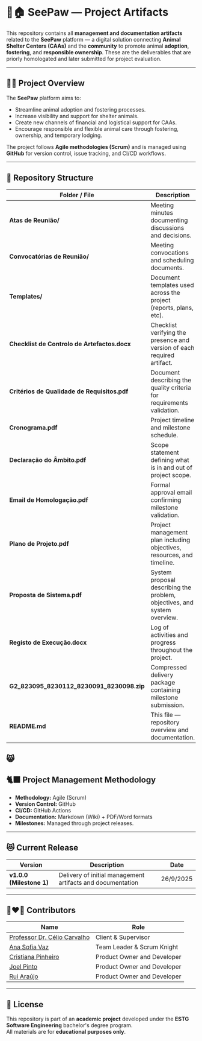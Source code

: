 # 🐾🏠 SeePaw — Project Artifacts

This repository contains all **management and documentation artifacts** related to the **SeePaw** platform — a digital solution connecting **Animal Shelter Centers (CAAs)** and the **community** to promote animal **adoption**, **fostering**, and **responsible ownership**. These are the deliverables that are priorly homologated and later submitted for project evaluation.

---

## 🐕‍🦺 Project Overview

The **SeePaw** platform aims to:
- Streamline animal adoption and fostering processes.
- Increase visibility and support for shelter animals.
- Create new channels of financial and logistical support for CAAs.
- Encourage responsible and flexible animal care through fostering, ownership, and temporary lodging.

The project follows **Agile methodologies (Scrum)** and is managed using **GitHub** for version control, issue tracking, and CI/CD workflows.

---

## 📁 Repository Structure

| Folder / File | Description |
|---------------|-------------|
| **Atas de Reunião/** | Meeting minutes documenting discussions and decisions. |
| **Convocatórias de Reunião/** | Meeting convocations and scheduling documents. |
| **Templates/** | Document templates used across the project (reports, plans, etc). |
| **Checklist de Controlo de Artefactos.docx** | Checklist verifying the presence and version of each required artifact. |
| **Critérios de Qualidade de Requisitos.pdf** | Document describing the quality criteria for requirements validation. |
| **Cronograma.pdf** | Project timeline and milestone schedule. |
| **Declaração do Âmbito.pdf** | Scope statement defining what is in and out of project scope. |
| **Email de Homologação.pdf** | Formal approval email confirming milestone validation. |
| **Plano de Projeto.pdf** | Project management plan including objectives, resources, and timeline. |
| **Proposta de Sistema.pdf** | System proposal describing the problem, objectives, and system overview. |
| **Registo de Execução.docx** | Log of activities and progress throughout the project. |
| **G2_823095_8230112_8230091_8230098.zip** | Compressed delivery package containing milestone submission. |
| **README.md** | This file — repository overview and documentation. |

😸
---

## 🐈‍⬛ Project Management Methodology

- **Methodology:** Agile (Scrum)  
- **Version Control:** GitHub  
- **CI/CD:** GitHub Actions  
- **Documentation:** Markdown (Wiki) + PDF/Word formats  
- **Milestones:** Managed through project releases.

---

## 😻 Current Release

| Version | Description | Date |
|----------|--------------|------|
| **v1.0.0 (Milestone 1)** | Delivery of initial management artifacts and documentation | 26/9/2025 |

---

## 👥❤️🐾 Contributors

| Name | Role |
|------|------|
| [Professor Dr. Célio Carvalho]() | Client & Supervisor |
| [Ana Sofia Vaz](https://github.com/anasasofinho) | Team Leader & Scrum Knight |
| [Cristiana Pinheiro](https://github.com/cristianapinheiro98) | Product Owner and Developer |
| [Joel Pinto](https://github.com/joelpinto-aw) | Product Owner and Developer |
| [Rui Araújo](https://github.com/Ruibaraujo) | Product Owner and Developer |


---

## 🏁 License

This repository is part of an **academic project** developed under the **ESTG Software Engineering** bachelor's degree program.  
All materials are for **educational purposes only**.
